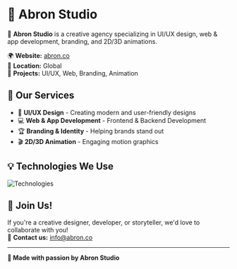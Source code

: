 # 🌟 Abron Studio

🚀 **Abron Studio** is a creative agency specializing in UI/UX design, web & app development, branding, and 2D/3D animations.

🌍 **Website:** [abron.co](https://abron.co)  
📍 **Location:** Global  
💼 **Projects:** UI/UX, Web, Branding, Animation  

## 📌 Our Services
- 🎨 **UI/UX Design** - Creating modern and user-friendly designs
- 💻 **Web & App Development** - Frontend & Backend Development
- 🏆 **Branding & Identity** - Helping brands stand out
- 🎬 **2D/3D Animation** - Engaging motion graphics

## 💡 Technologies We Use
![Technologies](https://skillicons.dev/icons?i=js,react,vue,nuxt,laravel,php,python,figma)

## 🤝 Join Us!
If you're a creative designer, developer, or storyteller, we'd love to collaborate with you!  
🔗 **Contact us:** [info@abron.co](mailto:info@abron.co)

---
**💖 Made with passion by Abron Studio**
